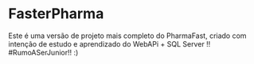 #  FasterPharma
Este é uma versão de  projeto mais completo do PharmaFast, criado com intenção de estudo e aprendizado do WebAPi + SQL Server !! #RumoASerJunior!! :)
